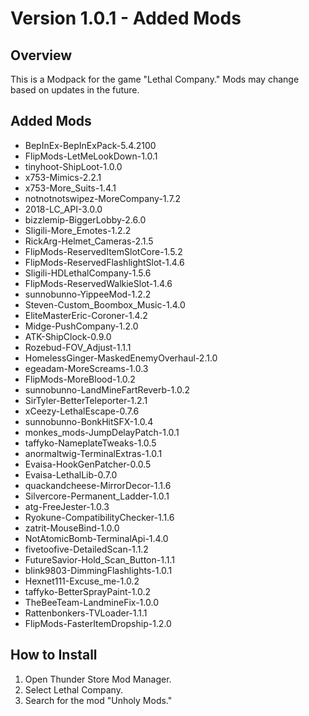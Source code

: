
# Version 1.0.1 - Added Mods

## Overview
This is a Modpack for the game "Lethal Company." Mods may change based on updates in the future.

## Added Mods
- BepInEx-BepInExPack-5.4.2100
- FlipMods-LetMeLookDown-1.0.1
- tinyhoot-ShipLoot-1.0.0
- x753-Mimics-2.2.1
- x753-More_Suits-1.4.1
- notnotnotswipez-MoreCompany-1.7.2
- 2018-LC_API-3.0.0
- bizzlemip-BiggerLobby-2.6.0
- Sligili-More_Emotes-1.2.2
- RickArg-Helmet_Cameras-2.1.5
- FlipMods-ReservedItemSlotCore-1.5.2
- FlipMods-ReservedFlashlightSlot-1.4.6
- Sligili-HDLethalCompany-1.5.6
- FlipMods-ReservedWalkieSlot-1.4.6
- sunnobunno-YippeeMod-1.2.2
- Steven-Custom_Boombox_Music-1.4.0
- EliteMasterEric-Coroner-1.4.2
- Midge-PushCompany-1.2.0
- ATK-ShipClock-0.9.0
- Rozebud-FOV_Adjust-1.1.1
- HomelessGinger-MaskedEnemyOverhaul-2.1.0
- egeadam-MoreScreams-1.0.3
- FlipMods-MoreBlood-1.0.2
- sunnobunno-LandMineFartReverb-1.0.2
- SirTyler-BetterTeleporter-1.2.1
- xCeezy-LethalEscape-0.7.6
- sunnobunno-BonkHitSFX-1.0.4
- monkes_mods-JumpDelayPatch-1.0.1
- taffyko-NameplateTweaks-1.0.5
- anormaltwig-TerminalExtras-1.0.1
- Evaisa-HookGenPatcher-0.0.5
- Evaisa-LethalLib-0.7.0
- quackandcheese-MirrorDecor-1.1.6
- Silvercore-Permanent_Ladder-1.0.1
- atg-FreeJester-1.0.3
- Ryokune-CompatibilityChecker-1.1.6
- zatrit-MouseBind-1.0.0
- NotAtomicBomb-TerminalApi-1.4.0
- fivetoofive-DetailedScan-1.1.2
- FutureSavior-Hold_Scan_Button-1.1.1
- blink9803-DimmingFlashlights-1.0.1
- Hexnet111-Excuse_me-1.0.2
- taffyko-BetterSprayPaint-1.0.2
- TheBeeTeam-LandmineFix-1.0.0
- Rattenbonkers-TVLoader-1.1.1
- FlipMods-FasterItemDropship-1.2.0

## How to Install
1. Open Thunder Store Mod Manager.
2. Select Lethal Company.
3. Search for the mod "Unholy Mods."

